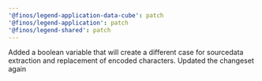 ```yaml
---
'@finos/legend-application-data-cube': patch
'@finos/legend-application': patch
'@finos/legend-shared': patch
---
```


Added a boolean variable that will create a different case for sourcedata extraction and replacement of encoded characters.
Updated the changeset again
